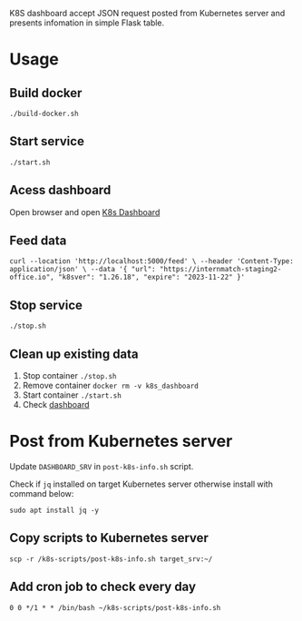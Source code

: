 K8S dashboard accept JSON request posted from Kubernetes server and presents infomation in simple Flask table.

# Usage

## Build docker
`./build-docker.sh`

## Start service
`./start.sh`

## Acess dashboard
Open browser and open 
[K8s Dashboard](http://localhost:5000)

## Feed data
`
curl --location 'http://localhost:5000/feed' \
--header 'Content-Type: application/json' \
--data '{
  "url": "https://internmatch-staging2-office.io",
  "k8sver": "1.26.18",
  "expire": "2023-11-22"
}'
`

## Stop service
`./stop.sh`

## Clean up existing data 
1. Stop container `./stop.sh`
2. Remove container `docker rm -v k8s_dashboard`
3. Start container `./start.sh`
4. Check [dashboard](http://localhost:5000) 

# Post from Kubernetes server
Update `DASHBOARD_SRV` in `post-k8s-info.sh` script.
 
Check if `jq` installed on target Kubernetes server otherwise install with command below:

`sudo apt install jq -y`

## Copy scripts to Kubernetes server
`scp -r /k8s-scripts/post-k8s-info.sh target_srv:~/`

## Add cron job to check every day
`0 0 */1 * * /bin/bash ~/k8s-scripts/post-k8s-info.sh`